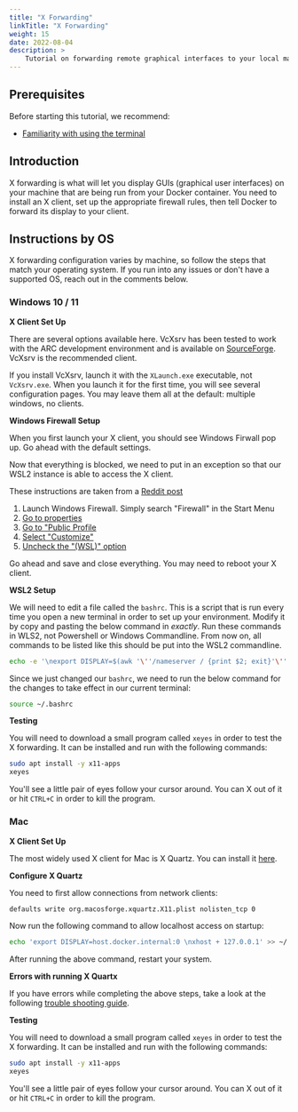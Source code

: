 ```yaml
---
title: "X Forwarding"
linkTitle: "X Forwarding"
weight: 15
date: 2022-08-04
description: >
    Tutorial on forwarding remote graphical interfaces to your local machine
---
```


## Prerequisites

Before starting this tutorial, we recommend:
- [Familiarity with using the terminal](/wiki/tutorials/terminal)

## Introduction

X forwarding is what will let you display GUIs (graphical user interfaces)
on your machine that are being run from your Docker container. You need
to install an X client, set up the appropriate firewall rules, then tell Docker
to forward its display to your client.

## Instructions by OS

X forwarding configuration varies by machine, so follow the steps that match your operating system. If you run into any issues or don't have a supported OS, reach out in the comments below.

### Windows 10 / 11

**X Client Set Up**

There are several options available here. VcXsrv has been tested to work with
the ARC development environment and is available on [SourceForge](https://sourceforge.net/projects/vcxsrv/).
VcXsrv is the recommended client.

If you install VcXsrv, launch it with the `XLaunch.exe` executable, not `VcXsrv.exe`.
When you launch it for the first time, you will see several configuration pages.
You may leave them all at the default: multiple windows, no clients.

**Windows Firewall Setup**

When you first launch your X client, you should see Windows Firwall pop up. Go
ahead with the default settings.

Now that everything is blocked, we need to put in an exception so that our WSL2
instance is able to access the X client.

These instructions are taken from a [Reddit post](https://www.reddit.com/r/Windows10/comments/gd7n5z/how_do_i_convince_windows_10_that_a_vethernet/)
1. Launch Windows Firewall. Simply search "Firewall" in the Start Menu
2. [Go to properties](https://i.imgur.com/oo9L3pH.png)
3. [Go to "Public Profile](https://i.imgur.com/ZbSjO8k.png)
4. [Select "Customize"](https://i.imgur.com/1rOprzr.png)
5. [Uncheck the "(WSL)" option](https://i.imgur.com/9ZaWc3S.png)

Go ahead and save and close everything. You may need to reboot your X client.

**WSL2 Setup**

We will need to edit a file called the `bashrc`. This is a script that is run
every time you open a new terminal in order to set up your environment. Modify
it by copy and pasting the below command in _exactly_. Run these commands in
WLS2, not Powershell or Windows Commandline. From now on, all commands to be
listed like this should be put into the WSL2 commandline.
```bash
echo -e '\nexport DISPLAY=$(awk '\''/nameserver / {print $2; exit}'\'' /etc/resolv.conf 2>/dev/null):0\nexport LIBGL_ALWAYS_INDIRECT=1' >> ~/.bashrc
```
Since we just changed our `bashrc`, we need to run the below command for the
changes to take effect in our current terminal:
```bash
source ~/.bashrc
```

**Testing**

You will need to download a small program called `xeyes` in order to test the X
forwarding. It can be installed and run with the following commands:
```bash
sudo apt install -y x11-apps
xeyes
```
You'll see a little pair of eyes follow your cursor around. You can X out of it
or hit `CTRL+C` in order to kill the program.

### Mac

**X Client Set Up**

The most widely used X client for Mac is X Quartz. You can install it [here](https://www.xquartz.org/).

**Configure X Quartz**

You need to first allow connections from network clients:

```zsh
defaults write org.macosforge.xquartz.X11.plist nolisten_tcp 0
```

Now run the following command to allow localhost access on startup:

```zsh
echo 'export DISPLAY=host.docker.internal:0 \nxhost + 127.0.0.1' >> ~/.zshrc
```

After running the above command, restart your system.

**Errors with running X Quartx**

If you have errors while completing the above steps, take a look at the following [trouble shooting guide](mac-errors).

**Testing**

You will need to download a small program called `xeyes` in order to test the X
forwarding. It can be installed and run with the following commands:
```bash
sudo apt install -y x11-apps
xeyes
```
You'll see a little pair of eyes follow your cursor around. You can X out of it
or hit `CTRL+C` in order to kill the program.